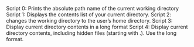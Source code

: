 Script 0: Prints the absolute path name of the current working directory
Script 1: Displays the contents list of your current directory.
Script 2: changes the working directory to the user’s home directory.
Script 3: Display current directory contents in a long format
Script 4: Display current directory contents, including hidden files (starting with .). Use the long format.
